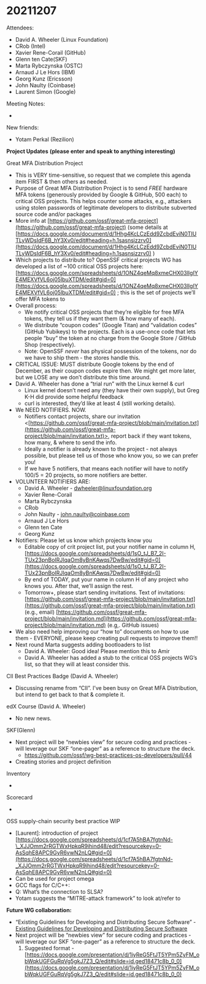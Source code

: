 # 20211207

Attendees:

- David A. Wheeler (Linux Foundation)
- CRob (Intel)
- Xavier Rene-Corail (GitHub)
- Glenn ten Cate(SKF)
- Marta Rybczynska (OSTC)
- Arnaud J Le Hors (IBM)
- Georg Kunz (Ericsson)
- John Naulty (Coinbase)
- Laurent Simon (Google)

Meeting Notes:

-

New friends:

- Yotam Perkal (Rezilion)

**Project Updates**
**(please enter and speak to anything interesting)**

Great MFA Distribution Project

- This is VERY time-sensitive, so request that we complete this agenda item FIRST & then others as needed.
- Purpose of Great MFA Distribution Project is to send _FREE_ hardware MFA tokens (generously provided by Google & GitHub, 500 each) to critical OSS projects. This helps counter some attacks, e.g., attackers using stolen passwords of legitimate developers to distribute subverted source code and/or packages
- More info at [https://github.com/ossf/great-mfa-project](https://github.com/ossf/great-mfa-project) (some details at [https://docs.google.com/document/d/1Hhg4KcLCzEdd9ZcbdEviN0TIUTLyWDsIdF6B_hY3Xv0/edit#heading=h.1sasnsizzrv0](https://docs.google.com/document/d/1Hhg4KcLCzEdd9ZcbdEviN0TIUTLyWDsIdF6B_hY3Xv0/edit#heading=h.1sasnsizzrv0) )
- Which projects to distribute to? OpenSSF critical projects WG has developed a list of ~100 critical OSS projects here: [https://docs.google.com/spreadsheets/d/1ONZ4qeMq8xmeCHX03lIgIYE4MEXVfVL6oj05lbuXTDM/edit#gid=0](https://docs.google.com/spreadsheets/d/1ONZ4qeMq8xmeCHX03lIgIYE4MEXVfVL6oj05lbuXTDM/edit#gid=0) ; this is the set of projects we’ll offer MFA tokens to
- Overall process:
  - We notify critical OSS projects that they’re eligible for free MFA tokens, they tell us if they want them (& how many of each).
  - We distribute “coupon codes” (Google Titan) and “validation codes” (GitHub Yubikeys) to the projects. Each is a use-once code that lets people “buy” the token at no charge from the Google Store / GitHub Shop (respectively).
  - Note: OpenSSF _never_ has physical possession of the tokens, nor do we have to ship them - the stores handle this.
- CRITICAL ISSUE: MUST distribute Google tokens by the end of December, as their coupon codes expire then. We might get more later, but we LOSE any we don’t distribute this time around.
- David A. Wheeler has done a “trial run” with the Linux kernel & curl
  - Linux kernel doesn’t need any (they have their own supply), but Greg K-H did provide some helpful feedback
  - curl is interested, they’d like at least 4 (still working details).
- We NEED NOTIFIERS. NOW.
  - Notifiers contact projects, share our invitation &lt;[https://github.com/ossf/great-mfa-project/blob/main/invitation.txt](https://github.com/ossf/great-mfa-project/blob/main/invitation.txt)>, report back if they want tokens, how many, & where to send the info.
  - Ideally a notifier is already known to the project - not always possible, but please tell us of those who know you, so we can prefer you!
  - If we have 5 notifiers, that means each notifier will have to notify 100/5 = 20 projects, so more notifiers are better.
- VOLUNTEER NOTIFIERS ARE:
  - David A. Wheeler - dwheeler@linuxfoundation.org
  - Xavier Rene-Corail
  - Marta Rybczynska
  - CRob
  - John Naulty - john.naulty@coinbase.com
  - Arnaud J Le Hors
  - Glenn ten Cate
  - Georg Kunz
- Notifiers: Please let us know which projects know you
  - Editable copy of crit project list, put your notifier name in column H, [https://docs.google.com/spreadsheets/d/1sO_tJ_B7_2I-TUx23pnBoIRJIqaOm8yBnKAwqs7DwBw/edit#gid=0](https://docs.google.com/spreadsheets/d/1sO_tJ_B7_2I-TUx23pnBoIRJIqaOm8yBnKAwqs7DwBw/edit#gid=0)
  - By end of TODAY, put your name in column H of any project who knows you. After that, we’ll assign the rest.
  - Tomorrow+, please start sending invitations. Text of invitations: [https://github.com/ossf/great-mfa-project/blob/main/invitation.txt](https://github.com/ossf/great-mfa-project/blob/main/invitation.txt) (e.g., email) [https://github.com/ossf/great-mfa-project/blob/main/invitation.md](https://github.com/ossf/great-mfa-project/blob/main/invitation.md) (e.g,. GitHub issues)
- We also need help improving our “how to” documents on how to use them - EVERYONE, please keep creating pull requests to improve them!!
- Next round Marta suggests adding bootloaders to list
  - David A. Wheeler: Good idea! Please mention this to Amir
  - David A. Wheeler has added a stub to the critical OSS projects WG’s list, so that they will at least consider this.

CII Best Practices Badge (David A. Wheeler)

- Discussing rename from “CII”. I’ve been busy on Great MFA Distribution, but intend to get back to that & complete it.

edX Course (David A. Wheeler)

- No new news.

SKF(Glenn)

- Next project will be “newbies view” for secure coding and practices - will leverage our SKF “one-pager” as a reference to structure the deck.
  - <https://github.com/ossf/wg-best-practices-os-developers/pull/44>
- Creating stories and project definition

Inventory

-

Scorecard

-

OSS supply-chain security best practice WIP

- [Laurent]: introduction of project [https://docs.google.com/spreadsheets/d/1cf7A5hBA7fgtnNd-\_XJJOmm2rRGTWxHpkqR9ihind48/edit?resourcekey=0-AsSqhE8APC9GyR6vwN2nLQ#gid=0](https://docs.google.com/spreadsheets/d/1cf7A5hBA7fgtnNd-_XJJOmm2rRGTWxHpkqR9ihind48/edit?resourcekey=0-AsSqhE8APC9GyR6vwN2nLQ#gid=0)
- Can be used for project omega
- GCC flags for C/C++:
- Q: What’s the connection to SLSA?
- Yotam suggests the “MITRE-attack framework” to look at/refer to

**Future WG collaboration:**

- “Existing Guidelines for Developing and Distributing Secure Software” - [Existing Guidelines for Developing and Distributing Secure Software](https://docs.google.com/document/d/11bRB-Q_j9sj19EEC32-ijMiEHERPRwZRVWE9HwNr2pc/edit)
- Next project will be “newbies view” for secure coding and practices - will leverage our SKF “one-pager” as a reference to structure the deck.
  1. Suggested format - [https://docs.google.com/presentation/d/1iyReG5FtJT5YPm5ZyFM_obWqkUGFGuRqVg5gkJ7Z3_Q/edit#slide=id.ged18471c8b_0_0](https://docs.google.com/presentation/d/1iyReG5FtJT5YPm5ZyFM_obWqkUGFGuRqVg5gkJ7Z3_Q/edit#slide=id.ged18471c8b_0_0)
